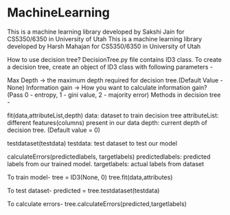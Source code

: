 # MachineLearning
This is a machine learning library developed by Sakshi Jain for
CS5350/6350 in University of Utah
This is a machine learning library developed by Harsh Mahajan for CS5350/6350 in University of Utah

How to use decision tree?
DecisionTree.py file contains ID3 class. To create a decision tree, create an object of ID3 class with following parameters -

Max Depth -> the maximum depth required for decision tree.(Default Value - None)
Information gain -> How you want to calculate information gain? (Pass 0 - entropy, 1 - gini value, 2 - majority error)
Methods in decision tree -

fit(data,attributeList,depth) data: dataset to train decision tree attributeList: different features(columns) present in our data depth: current depth of decision tree. (Default value = 0)

testdataset(testdata) testdata: test dataset to test our model

calculateErrors(predictedlabels, targetlabels) predictedlabels: predicted labels from our trained model. targetlabels: actual labels from dataset

To train model-
tree = ID3(None, 0)
tree.fit(data,attributes)

To test dataset-
predicted = tree.testdataset(testdata)

To calculate errors-
tree.calculateErrors(predicted,targetlabels)

